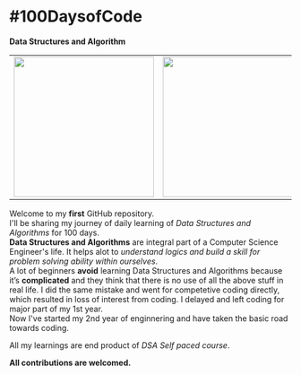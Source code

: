 # #100DaysofCode
**Data Structures and Algorithm**


|       |       |
|------------|-------------|
| <img src="https://blog-c7ff.kxcdn.com/blog/wp-content/uploads/2019/11/Banner-Blog-1A-1.jpg" width="250"> | <img src="https://www.cdn.geeksforgeeks.org/wp-content/uploads/Competitive-Programming-1.jpg" width="250"> |


Welcome to my **first** GitHub repository.\
I'll be sharing my journey of daily learning of _Data Structures and Algorithms_ for 100 days.\
**Data Structures and Algorithms** are integral part of a Computer Science Engineer's life. It helps alot to _understand logics and build a skill for problem solving ability within ourselves_.\
A lot of beginners **avoid** learning Data Structures and Algorithms because it’s **complicated** and they think that there is no use of all the above stuff in real life. I did the same mistake and went for competetive coding directly, which resulted in loss of interest from coding. I delayed and left coding for major part of my 1st year.\
Now I've started my 2nd year of enginnering and have taken the basic road towards coding.

All my learnings are end product of *DSA Self paced course*.

**All contributions are welcomed.**

